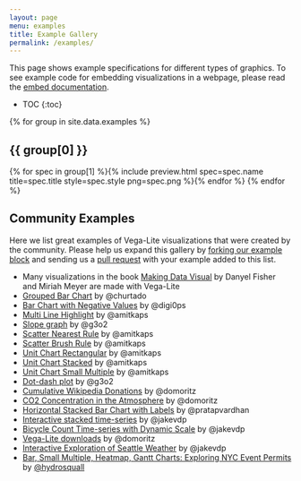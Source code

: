 ```yaml
---
layout: page
menu: examples
title: Example Gallery
permalink: /examples/
---
```


This page shows example specifications for different types of graphics.
To see example code for embedding visualizations in a webpage, please read the [embed documentation](../usage/embed.html).


* TOC
{:toc}

{% for group in site.data.examples %}
## {{ group[0] }}
<span class="gallery">{% for spec in group[1] %}{% include preview.html spec=spec.name title=spec.title style=spec.style png=spec.png %}{% endfor %}</span>
{% endfor %}

## Community Examples

Here we list great examples of Vega-Lite visualizations that were created by the community. Please help us expand this gallery by [forking our example block](https://bl.ocks.org/domoritz/455e1c7872c4b38a58b90df0c3d7b1b9) and sending us a [pull request](https://github.com/vega/vega-lite/edit/master/site/examples/index.md) with your example added to this list.

* Many visualizations in the book [Making Data Visual](https://makingdatavisual.github.io/figurelist.html) by Danyel Fisher and Miriah Meyer are made with Vega-Lite
* [Grouped Bar Chart](https://bl.ocks.org/domoritz/f5abc519dd990bfcbc3f20f634658364) by @churtado
* [Bar Chart with Negative Values](https://bl.ocks.org/digi0ps/3691287ab4033509e988d67c932fca47) by @digi0ps
* [Multi Line Highlight](https://bl.ocks.org/amitkaps/fe4238e716db53930b2f1a70d3401701) by @amitkaps
* [Slope graph](https://bl.ocks.org/g3o2/a6c539eacfb0b99eaf01e4f20b9f2897) by @g3o2
* [Scatter Nearest Rule](https://bl.ocks.org/amitkaps/abfa7157d4366cc43cbbba55353d35d8) by @amitkaps
* [Scatter Brush Rule](https://bl.ocks.org/amitkaps/a484b94a7e1e0705c5ec865ba31f463c) by @amitkaps
* [Unit Chart Rectangular](https://bl.ocks.org/amitkaps/d6648bd8ddb1c1e3706d7530126d1e2b) by @amitkaps
* [Unit Chart Stacked](https://bl.ocks.org/amitkaps/cdc7dacd8f7d9f2a9cff4b10d3279b86) by @amitkaps
* [Unit Chart Small Multiple](https://bl.ocks.org/amitkaps/67bd6dcb2af300a2b76f1e2351c1afdc) by @amitkaps
* [Dot-dash plot](https://bl.ocks.org/g3o2/bd4362574137061c243a2994ba648fb8) by @g3o2
* [Cumulative Wikipedia Donations](https://bl.ocks.org/domoritz/bef687de0e2dba1f522f674c260ac17f) by @domoritz
* [CO2 Concentration in the Atmosphere](https://bl.ocks.org/domoritz/4e3289f9266fb3ef7e9baa201060361b) by @domoritz
* [Horizontal Stacked Bar Chart with Labels](https://bl.ocks.org/pratapvardhan/00800a4981d43a84efdba0c4cf8ee2e1) by @pratapvardhan
* [Interactive stacked time-series](https://bl.ocks.org/jakevdp/1643ebb6853e76c32e47a969f415f3ea) by @jakevdp
* [Bicycle Count Time-series with Dynamic Scale](https://bl.ocks.org/jakevdp/b511d09ed4e2797234bd6236d7b428f7) by @jakevdp
* [Vega-Lite downloads](https://bl.ocks.org/domoritz/81008b55ae2e2649eb42f600440f87d2) by @domoritz
* [Interactive Exploration of Seattle Weather](https://bl.ocks.org/jakevdp/5d1915d808d3d91ce86f0bc3ca066d48) by @jakevdp
* [Bar, Small Multiple, Heatmap, Gantt Charts: Exploring NYC Event Permits](https://medium.com/enigma-engineering/exploring-new-york-city-event-permits-with-vega-lite-f83178ff9a8d) by [@hydrosquall](https://twitter.com/hydrosquall)
